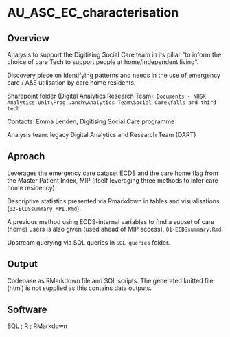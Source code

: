 # AU_ASC_EC_characterisation

## Overview
Analysis to support the Digitising Social Care team in its pillar "to inform the choice of care Tech to support people at home/independent living".

Discovery piece on identifying patterns and needs in the use of emergency care / A&E utilisation by care home residents.


Sharepoint folder (Digital Analytics Research Team): `Documents - NHSX Analytics Unit\Prog..anch\Analytics Team\Social Care\falls and third tech`

Contacts: Emma Lenden, Digitising Social Care programme

Analysis team: legacy Digital Analytics and Research Team (DART)
 

## Aproach
Leverages the emergency care dataset ECDS and the care home flag from the Master Patient Index, MIP (itself leveraging three methods to infer care home residency).

Descriptive statistics presented via Rmarkdown in tables and visualisations (`02-ECDSsummary_MPI.Rmd`).

A previous method using ECDS-internal variables to find a subset of care (home) users is also given (used ahead of MIP access), `01-ECDSsummary.Rmd`.

Upstream querying via SQL queries in `SQL queries` folder.

 ## Output
Codebase as RMarkdown file and SQL scripts. The generated knitted file (html) is not supplied as this contains data outputs.

 ## Software
SQL ; R ; RMarkdown

